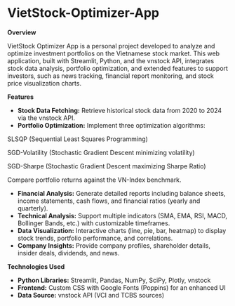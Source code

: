 # VietStock-Optimizer-App

**Overview**

VietStock Optimizer App is a personal project developed to analyze and optimize investment portfolios on the Vietnamese stock market. This web application, built with Streamlit, Python, and the vnstock API, integrates stock data analysis, portfolio optimization, and extended features to support investors, such as news tracking, financial report monitoring, and stock price visualization charts.

**Features**
- **Stock Data Fetching:** Retrieve historical stock data from 2020 to 2024 via the vnstock API.
- **Portfolio Optimization:** Implement three optimization algorithms:

SLSQP (Sequential Least Squares Programming)

SGD-Volatility (Stochastic Gradient Descent minimizing volatility)

SGD-Sharpe (Stochastic Gradient Descent maximizing Sharpe Ratio)

Compare portfolio returns against the VN-Index benchmark.

- **Financial Analysis:** Generate detailed reports including balance sheets, income statements, cash flows, and financial ratios (yearly and quarterly).
- **Technical Analysis:** Support multiple indicators (SMA, EMA, RSI, MACD, Bollinger Bands, etc.) with customizable timeframes.
- **Data Visualization:** Interactive charts (line, pie, bar, heatmap) to display stock trends, portfolio performance, and correlations.
- **Company Insights:** Provide company profiles, shareholder details, insider deals, dividends, and news.

**Technologies Used**
- **Python Libraries:** Streamlit, Pandas, NumPy, SciPy, Plotly, vnstock
- **Frontend:** Custom CSS with Google Fonts (Poppins) for an enhanced UI
- **Data Source:** vnstock API (VCI and TCBS sources)

